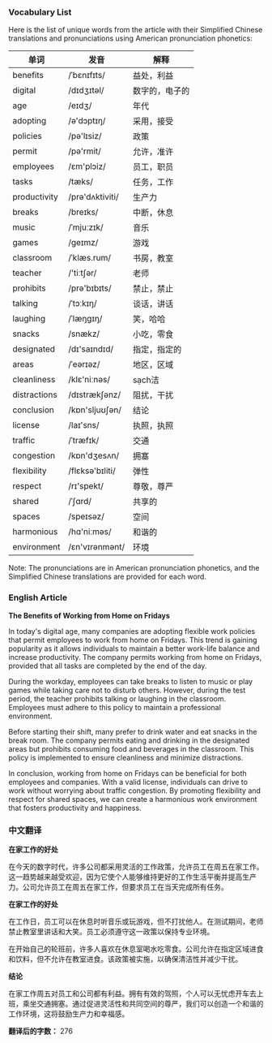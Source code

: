 
### Vocabulary List
Here is the list of unique words from the article with their Simplified Chinese translations and pronunciations using American pronunciation phonetics:

| 单词 | 发音 | 解释 |
|------|------|------|
| benefits | /ˈbɛnɪfɪts/ | 益处，利益 |
| digital | /dɪdʒɪtəl/ | 数字的，电子的 |
| age | /eɪdʒ/ | 年代 |
| adopting | /ə'dɔptɪŋ/ | 采用，接受 |
| policies | /pə'lɪsiz/ | 政策 |
| permit | /pə'rmit/ | 允许，准许 |
| employees | /ɛm'plɔiz/ | 员工，职员 |
| tasks | /tæks/ | 任务，工作 |
| productivity | /prə'dʌktiviti/ | 生产力 |
| breaks | /breɪks/ | 中断，休息 |
| music | /ˈmjuːzɪk/ | 音乐 |
| games | /geɪmz/ | 游戏 |
| classroom | /ˈklæs.rum/ | 书房，教室 |
| teacher | /'tiːtʃər/ | 老师 |
| prohibits | /prə'bɪbɪts/ | 禁止，禁止 |
| talking | /ˈtɔːkɪŋ/ | 谈话，讲话 |
| laughing | /ˈlæŋɡɪŋ/ | 笑，哈哈 |
| snacks | /snækz/ | 小吃，零食 |
| designated | /dɪ'saɪndɪd/ | 指定，指定的 |
| areas | /ˈeərɪəz/ | 地区，区域 |
| cleanliness | /klɛ'niːnəs/ | sạch洁 |
| distractions | /dɪstrækʃənz/ | 阻扰，干扰 |
| conclusion | /kɒn'sljuʊʃən/ | 结论 |
| license | /laɪ'sns/ | 执照，执照 |
| traffic | /ˈtræfɪk/ | 交通 |
| congestion | /kɒn'dʒesʌn/ |拥塞 |
| flexibility | /flɛksə'bɪliti/ | 弹性 |
| respect | /rɪ'spekt/ | 尊敬，尊严 |
| shared | /ˈʃɑrd/ | 共享的 |
| spaces | /speɪsəz/ | 空间 |
| harmonious | /hɑ'niːməs/ | 和谐的 |
| environment | /ɛn'vɪrənmənt/ | 环境 |

Note: The pronunciations are in American pronunciation phonetics, and the Simplified Chinese translations are provided for each word.

### English Article
**The Benefits of Working from Home on Fridays**

In today's digital age, many companies are adopting flexible work policies that permit employees to work from home on Fridays. This trend is gaining popularity as it allows individuals to maintain a better work-life balance and increase productivity. The company permits working from home on Fridays, provided that all tasks are completed by the end of the day.

During the workday, employees can take breaks to listen to music or play games while taking care not to disturb others. However, during the test period, the teacher prohibits talking or laughing in the classroom. Employees must adhere to this policy to maintain a professional environment.

Before starting their shift, many prefer to drink water and eat snacks in the break room. The company permits eating and drinking in the designated areas but prohibits consuming food and beverages in the classroom. This policy is implemented to ensure cleanliness and minimize distractions.

In conclusion, working from home on Fridays can be beneficial for both employees and companies. With a valid license, individuals can drive to work without worrying about traffic congestion. By promoting flexibility and respect for shared spaces, we can create a harmonious work environment that fosters productivity and happiness.

### 中文翻译
**在家工作的好处**

在今天的数字时代，许多公司都采用灵活的工作政策，允许员工在周五在家工作。这一趋势越来越受欢迎，因为它使个人能够维持更好的工作生活平衡并提高生产力。公司允许员工在周五在家工作，但要求员工在当天完成所有任务。

**在家工作的好处**

在工作日，员工可以在休息时听音乐或玩游戏，但不打扰他人。在测试期间，老师禁止教室里讲话和大笑。员工必须遵守这一政策以保持专业环境。

在开始自己的轮班前，许多人喜欢在休息室喝水吃零食。公司允许在指定区域进食和饮料，但不允许在教室进食。该政策被实施，以确保清洁性并减少干扰。

**结论**

在家工作周五对员工和公司都有利益。拥有有效的驾照，个人可以无忧虑开车去上班，乘坐交通拥塞。通过促进灵活性和共同空间的尊严，我们可以创造一个和谐的工作环境，这将鼓励生产力和幸福感。

**翻译后的字数：** 276
    